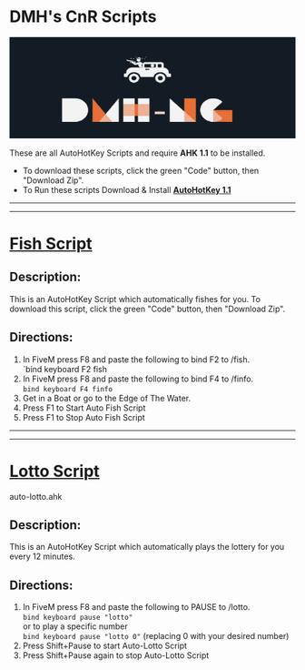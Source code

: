 # DMH's CnR Scripts
![DMH](https://github.com/2zla/CnR-Fish-Script/blob/main/DMH-small.png?raw=true "DMH")

These are all AutoHotKey Scripts and require **AHK 1.1** to be installed.
 * To download these scripts, click the green "Code" button, then "Download Zip".
 * To Run these scripts Download & Install [**AutoHotKey 1.1**](https://www.autohotkey.com/download/ahk-install.exe)

***
***

# [Fish Script](/fish-script.ahk)
## Description:
This is an AutoHotKey Script which automatically fishes for you. To download this script, click the green "Code" button, then "Download Zip".

## Directions:
1. In FiveM press F8 and paste the following to bind F2 to /fish.  
   `bind keyboard F2 fish
2. In FiveM press F8 and paste the following to bind F4 to /finfo.  
   `bind keyboard F4 finfo`
3. Get in a Boat or go to the Edge of The Water.
4. Press F1 to Start Auto Fish Script
5. Press F1 to Stop Auto Fish Script


***
***

# [Lotto Script](/auto-lotto.ahk)
auto-lotto.ahk
## Description:
This is an AutoHotKey Script which automatically plays the lottery for you every 12 minutes.

## Directions:
1. In FiveM press F8 and paste the following to PAUSE to /lotto.  
   `bind keyboard pause "lotto"`  
   or to play a specific number  
   `bind keyboard pause "lotto 0"` (replacing 0 with your desired number)  
2. Press Shift+Pause to start Auto-Lotto Script
3. Press Shift+Pause again to stop Auto-Lotto Script




